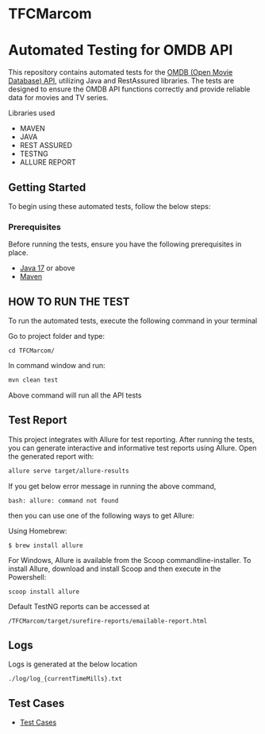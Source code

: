 # TFCMarcom

# Automated Testing for OMDB API

This repository contains automated tests for the [OMDB (Open Movie Database) API](https://www.omdbapi.com/), utilizing Java and RestAssured libraries. The tests are designed to ensure the OMDB API functions correctly and provide reliable data for movies and TV series.

Libraries used

* MAVEN
* JAVA
* REST ASSURED
* TESTNG
* ALLURE REPORT

## Getting Started

To begin using these automated tests, follow the below steps:

### Prerequisites

Before running the tests, ensure you have the following prerequisites in place.

* [Java 17](https://www.oracle.com/java/technologies/downloads/#java17) or above
* [Maven](https://maven.apache.org/install.html)

## HOW TO RUN THE TEST

To run the automated tests, execute the following command in your terminal

Go to project folder and type:

    cd TFCMarcom/ 

In command window and run:

```bash
mvn clean test
```

Above command will run all the API tests

## Test Report

This project integrates with Allure for test reporting. After running the tests, you can generate interactive and informative test reports using Allure. Open the generated report with:

```bash
allure serve target/allure-results
```

If you get below error message in running the above command, 

    bash: allure: command not found

then you can use one of the following ways to get Allure:

Using Homebrew:

    $ brew install allure

For Windows, Allure is available from the Scoop commandline-installer. To install Allure, download and install Scoop and then execute in the Powershell:
    
    scoop install allure

Default TestNG reports can be accessed at 

    /TFCMarcom/target/surefire-reports/emailable-report.html

## Logs

Logs is generated at the below location

    ./log/log_{currentTimeMills}.txt

## Test Cases 

* [Test Cases](https://docs.google.com/spreadsheets/d/1oLfWtkv9VlvYo50ioyHWvSGMl1Zp_DIeM8KE8JIouHM/edit?usp=sharing)
